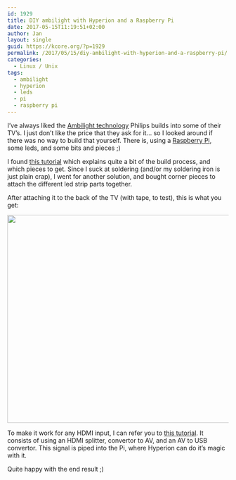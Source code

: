 ```yaml
---
id: 1929
title: DIY ambilight with Hyperion and a Raspberry Pi
date: 2017-05-15T11:19:51+02:00
author: Jan
layout: single
guid: https://kcore.org/?p=1929
permalink: /2017/05/15/diy-ambilight-with-hyperion-and-a-raspberry-pi/
categories:
  - Linux / Unix
tags:
  - ambilight
  - hyperion
  - leds
  - pi
  - raspberry pi
---
```

I&#8217;ve always liked the <a href="https://en.wikipedia.org/wiki/Ambilight" target="_blank" rel="noopener">Ambilight technology</a> Philips builds into some of their TV&#8217;s. I just don&#8217;t like the price that they ask for it&#8230; so I looked around if there was no way to build that yourself. There is, using a <a href="https://www.raspberrypi.org/" target="_blank" rel="noopener">Raspberry Pi</a>, some leds, and some bits and pieces ;)

I found <a href="http://awesomepi.com/diy-breath-taking-ambilight-for-your-own-tv-raspberry-pi-2-tutorial-part-1/" target="_blank" rel="noopener">this tutorial</a> which explains quite a bit of the build process, and which pieces to get. Since I suck at soldering (and/or my soldering iron is just plain crap), I went for another solution, and bought corner pieces to attach the different led strip parts together.

After attaching it to the back of the TV (with tape, to test), this is what you get:

<img class="aligncenter wp-image-1952 size-large" src="https://kcore.org/wp-content/uploads/2017/05/IMG_20170501_144742-1024x526.jpg" alt="" width="920" height="473" srcset="https://kcore.org/wp-content/uploads/2017/05/IMG_20170501_144742-1024x526.jpg 1024w, https://kcore.org/wp-content/uploads/2017/05/IMG_20170501_144742-300x154.jpg 300w, https://kcore.org/wp-content/uploads/2017/05/IMG_20170501_144742-768x394.jpg 768w, https://kcore.org/wp-content/uploads/2017/05/IMG_20170501_144742-682x350.jpg 682w, https://kcore.org/wp-content/uploads/2017/05/IMG_20170501_144742-150x77.jpg 150w" sizes="(max-width: 920px) 100vw, 920px" /> 

To make it work for any HDMI input, I can refer you to <a href="ttp://www.instructables.com/id/DIY-Ambilight-with-Hyperion-Works-with-HDMIAV-Sour/" target="_blank" rel="noopener">this tutorial</a>. It consists of using an HDMI splitter, convertor to AV, and an AV to USB convertor. This signal is piped into the Pi, where Hyperion can do it&#8217;s magic with it.

Quite happy with the end result ;)